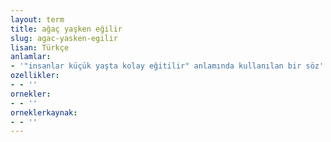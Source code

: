 ```yaml
---
layout: term
title: ağaç yaşken eğilir
slug: agac-yasken-egilir
lisan: Türkçe
anlamlar:
- '"insanlar küçük yaşta kolay eğitilir" anlamında kullanılan bir söz'
ozellikler:
- - ''
ornekler:
- - ''
orneklerkaynak:
- - ''
---
```

